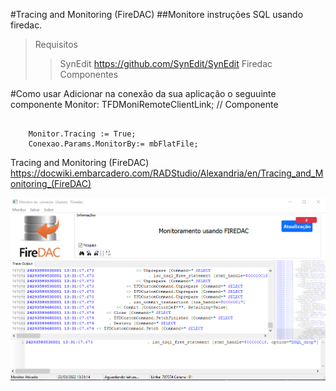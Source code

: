 #Tracing and Monitoring (FireDAC)
##Monitore instruções SQL usando firedac.

>Requisitos
>> SynEdit https://github.com/SynEdit/SynEdit
>> Firedac Componentes

#Como usar 
Adicionar na conexão da sua aplicação o seguuinte componente
Monitor: TFDMoniRemoteClientLink; // Componente

```
    
    Monitor.Tracing := True;
    Conexao.Params.MonitorBy:= mbFlatFile;
```

Tracing and Monitoring (FireDAC)
https://docwiki.embarcadero.com/RADStudio/Alexandria/en/Tracing_and_Monitoring_(FireDAC)

![alt](src/img/Print.png)

